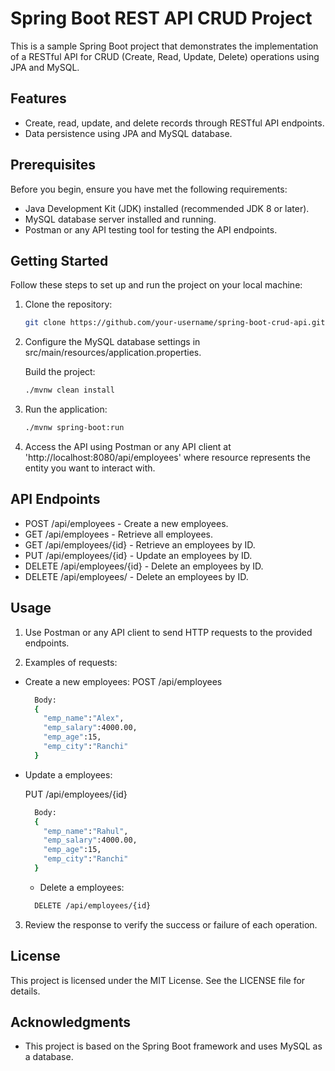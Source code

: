 # Spring Boot REST API CRUD Project

This is a sample Spring Boot project that demonstrates the implementation of a RESTful API for CRUD (Create, Read, Update, Delete) operations using JPA and MySQL.

## Features

- Create, read, update, and delete records through RESTful API endpoints.
- Data persistence using JPA and MySQL database.

## Prerequisites

Before you begin, ensure you have met the following requirements:

- Java Development Kit (JDK) installed (recommended JDK 8 or later).
- MySQL database server installed and running.
- Postman or any API testing tool for testing the API endpoints.

## Getting Started

Follow these steps to set up and run the project on your local machine:

1. Clone the repository:

   ```bash
   git clone https://github.com/your-username/spring-boot-crud-api.git

2. Configure the MySQL database settings in src/main/resources/application.properties.
   
   Build the project:

   ```bash
   ./mvnw clean install
   ```
   
3. Run the application:

   ```bash
   ./mvnw spring-boot:run
   ```
4. Access the API using Postman or any API client at 'http://localhost:8080/api/employees' where resource represents the entity you want to interact with.

## API Endpoints

  * POST /api/employees - Create a new employees.
  * GET /api/employees - Retrieve all employees.
  * GET /api/employees/{id} - Retrieve an employees by ID.
  * PUT /api/employees/{id} - Update an employees by ID.
  * DELETE /api/employees/{id} - Delete an employees by ID.
  * DELETE /api/employees/ - Delete an employees by ID.

## Usage

1. Use Postman or any API client to send HTTP requests to the provided endpoints.

2. Examples of requests:

* Create a new employees:
  POST /api/employees
  
  ```bash
    Body:
    {
      "emp_name":"Alex",
      "emp_salary":4000.00,
      "emp_age":15,
      "emp_city":"Ranchi"
    }
  ```
  
* Update a employees:
  
  PUT /api/employees/{id}
  ```bash
    Body:
    {
      "emp_name":"Rahul",
      "emp_salary":4000.00,
      "emp_age":15,
      "emp_city":"Ranchi"
    }
  ```
  
  * Delete a employees:
    
  ```bash
    DELETE /api/employees/{id}
  ```

 3. Review the response to verify the success or failure of each operation.

## License

This project is licensed under the MIT License. See the LICENSE file for details.

## Acknowledgments

* This project is based on the Spring Boot framework and uses MySQL as a database.



 
 
 


   
